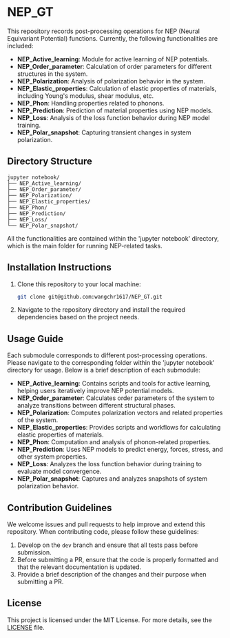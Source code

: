
# NEP_GT

This repository records post-processing operations for NEP (Neural Equivariant Potential) functions. Currently, the following functionalities are included:

- **NEP_Active_learning**: Module for active learning of NEP potentials.
- **NEP_Order_parameter**: Calculation of order parameters for different structures in the system.
- **NEP_Polarization**: Analysis of polarization behavior in the system.
- **NEP_Elastic_properties**: Calculation of elastic properties of materials, including Young's modulus, shear modulus, etc.
- **NEP_Phon**: Handling properties related to phonons.
- **NEP_Prediction**: Prediction of material properties using NEP models.
- **NEP_Loss**: Analysis of the loss function behavior during NEP model training.
- **NEP_Polar_snapshot**: Capturing transient changes in system polarization.

## Directory Structure

```
jupyter notebook/
├── NEP_Active_learning/
├── NEP_Order_parameter/
├── NEP_Polarization/
├── NEP_Elastic_properties/
├── NEP_Phon/
├── NEP_Prediction/
├── NEP_Loss/
└── NEP_Polar_snapshot/
```

All the functionalities are contained within the 'jupyter notebook' directory, which is the main folder for running NEP-related tasks.

## Installation Instructions

1. Clone this repository to your local machine:

   ```bash
   git clone git@github.com:wangchr1617/NEP_GT.git
   ```

2. Navigate to the repository directory and install the required dependencies based on the project needs.

## Usage Guide

Each submodule corresponds to different post-processing operations. Please navigate to the corresponding folder within the 'jupyter notebook' directory for usage. Below is a brief description of each submodule:

- **NEP_Active_learning**: Contains scripts and tools for active learning, helping users iteratively improve NEP potential models.
- **NEP_Order_parameter**: Calculates order parameters of the system to analyze transitions between different structural phases.
- **NEP_Polarization**: Computes polarization vectors and related properties of the system.
- **NEP_Elastic_properties**: Provides scripts and workflows for calculating elastic properties of materials.
- **NEP_Phon**: Computation and analysis of phonon-related properties.
- **NEP_Prediction**: Uses NEP models to predict energy, forces, stress, and other system properties.
- **NEP_Loss**: Analyzes the loss function behavior during training to evaluate model convergence.
- **NEP_Polar_snapshot**: Captures and analyzes snapshots of system polarization behavior.

## Contribution Guidelines

We welcome issues and pull requests to help improve and extend this repository. When contributing code, please follow these guidelines:

1. Develop on the `dev` branch and ensure that all tests pass before submission.
2. Before submitting a PR, ensure that the code is properly formatted and that the relevant documentation is updated.
3. Provide a brief description of the changes and their purpose when submitting a PR.

## License

This project is licensed under the MIT License. For more details, see the [LICENSE](./LICENSE) file.
